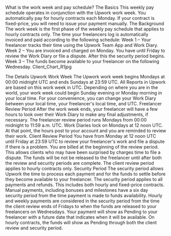 What is the work week and pay schedule?
The Basics
This weekly pay schedule operates in conjunction with the Upwork work week. You automatically pay for hourly contracts each Monday.
If your contract is fixed-price, you will need to issue your payment manually.
The Background
The work week is the first phase of the weekly pay schedule that applies to hourly contracts only. The time your freelancers log is automatically invoiced and paid according to the following schedule:
Week 1 – Your freelancer tracks their time using the Upwork Team App and Work Diary. 
Week 2 – You are invoiced and charged on Monday. You have until Friday to review the Work Diary or file a dispute. After this the security period begins. 
Week 3 – The funds become available to your freelancer on the following Wednesday.
Client_Chart_R1jpg


The Details
Upwork Work Week
The Upwork work week begins Mondays at 00:00 midnight UTC and ends Sundays at 23:59 UTC. All Reports in Upwork are based on this work week in UTC.
Depending on where you are in the world, your work week could begin Sunday evening or Monday morning in your local time. For your convenience, you can change your Work Diary between your local time, your freelancer's local time, and UTC.
Freelancer Review Period
After the work week ends, your freelancer will have a few hours to look over their Work Diary to make any final adjustments, if necessary.
The freelancer review period runs Mondays from 00:00 midnight to 11:59 a.m. UTC. Work Diaries lock on Mondays at 12 noon UTC. At that point, the hours post to your account and you are reminded to review their work.
Client Review Period
You have from Monday at 12 noon UTC until Friday at 23:59 UTC to review your freelancer's work and file a dispute if there is a problem. 
You are billed at the beginning of the review period. This allows clients who may have been surprised by charges time to file a dispute. The funds will be not be released to the freelancer until after both the review and security periods are complete.
The client review period applies to hourly contracts only.
Security Period
The security period allows Upwork the time to process each payment and for the funds to settle before they become available to your freelancer.
The security period applies to all payments and refunds. This includes both hourly and fixed-price contracts.
Manual payments, including bonuses and milestones have a six day security period from the time payment is made to funds availability.
Hourly and weekly payments are considered in the security period from the time the client review ends of Fridays to when the funds are released to your freelancers on Wednesdays.
Your payment will show as Pending to your freelancer with a future date that indicates when it will be available. On hourly contracts, the funds will show as Pending through both the client review and security period.
